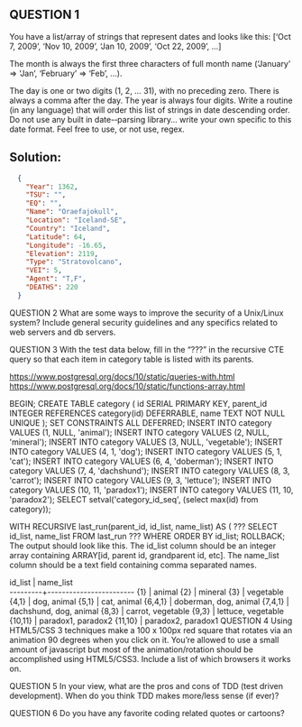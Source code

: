 ## QUESTION 1

You have a list/array of strings that represent dates and looks like this:
[‘Oct 7, 2009’, ‘Nov 10, 2009’, ‘Jan 10, 2009’, ‘Oct 22, 2009’, …]

The month is always the first three characters of full month name
(‘January’ => ‘Jan’, ‘February’ => ‘Feb’, …).

The day is one or two digits (1, 2, … 31), with no preceding zero. There is always a comma after the day. The year is always four digits. Write a routine (in any language) that will order this list of strings in date descending order. Do not use any built in date-­‐parsing library… write your own specific to this date format. Feel free to use, or not use, regex.

## Solution:
```JSON
  {
    "Year": 1362,
    "TSU": "",
    "EQ": "",
    "Name": "Oraefajokull",
    "Location": "Iceland-SE",
    "Country": "Iceland",
    "Latitude": 64,
    "Longitude": -16.65,
    "Elevation": 2119,
    "Type": "Stratovolcano",
    "VEI": 5,
    "Agent": "T,F",
    "DEATHS": 220
  }
```

QUESTION 2
What are some ways to improve the security of a Unix/Linux system? Include general security guidelines and any specifics related to web servers and db servers.

QUESTION 3
With the test data below, fill in the “???” in the recursive CTE query so that each item in category table is listed with its parents.

https://www.postgresql.org/docs/10/static/queries-with.html
https://www.postgresql.org/docs/10/static/functions-array.html

BEGIN;
CREATE TABLE category (
  id SERIAL PRIMARY KEY,
  parent_id INTEGER REFERENCES category(id) DEFERRABLE,
  name TEXT NOT NULL UNIQUE );
SET CONSTRAINTS ALL DEFERRED;
INSERT INTO category VALUES (1, NULL, 'animal');
INSERT INTO category VALUES (2, NULL, 'mineral');
INSERT INTO category VALUES (3, NULL, 'vegetable');
INSERT INTO category VALUES (4, 1, 'dog');
INSERT INTO category VALUES (5, 1, 'cat');
INSERT INTO category VALUES (6, 4, 'doberman');
INSERT INTO category VALUES (7, 4, 'dachshund');
INSERT INTO category VALUES (8, 3, 'carrot');
INSERT INTO category VALUES (9, 3, 'lettuce');
INSERT INTO category VALUES (10, 11, 'paradox1');
INSERT INTO category VALUES (11, 10, 'paradox2');
SELECT setval('category_id_seq', (select max(id) from category));

WITH RECURSIVE last_run(parent_id, id_list, name_list) AS (
  ???
SELECT id_list, name_list
FROM last_run ???
WHERE ORDER BY id_list;
ROLLBACK;
The output should look like this. The id_list column should be an integer array containing ARRAY[id, parent id, grandparent id, etc]. The name_list column should be a text field containing comma separated names.

 id_list |       name_list        
---------+------------------------
 {1}     | animal
 {2}     | mineral
 {3}     | vegetable
 {4,1}   | dog, animal
 {5,1}   | cat, animal
 {6,4,1} | doberman, dog, animal
 {7,4,1} | dachshund, dog, animal
 {8,3}   | carrot, vegetable
 {9,3}   | lettuce, vegetable
 {10,11} | paradox1, paradox2
 {11,10} | paradox2, paradox1
QUESTION 4
Using HTML5/CSS 3 techniques make a 100 x 100px red square that rotates via an animation 90 degrees when you click on it. You’re allowed to use a small amount of javascript but most of the animation/rotation should be accomplished using HTML5/CSS3. Include a list of which browsers it works on.

QUESTION 5
In your view, what are the pros and cons of TDD (test driven development). When do you think TDD makes more/less sense (if ever)?

QUESTION 6
Do you have any favorite coding related quotes or cartoons?
